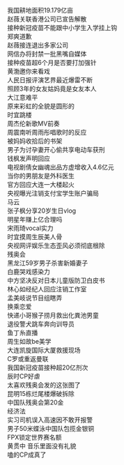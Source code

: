 我国耕地面积19.179亿亩  
赵薇关联香港公司已宣告解散  
接种新冠疫苗不能跟中小学生入学挂上钩  
郑爽道歉  
赵薇接连退出多家公司  
网信办将封禁一批黑嘴自媒体  
接种疫苗超6个月是否要打加强针  
黄渤邀你来看戏  
人民日报评演艺界最近爆雷不断  
照顾3年的女友姑妈竟是女友本人  
大江意难平  
原来彩虹的全貌是圆形的  
时宜跳楼  
周杰伦新歌MV前奏  
周震南听周雨彤唱歌时的反应  
被妈妈收拾后的书架  
男子为讨孕妻开心偷共享电动车获刑  
钱枫发声明回应  
电视剧倩女幽魂出品方虚增收入4.6亿元  
当你的男朋友是外科医生  
官方回应大连一大楼起火  
央视曝光注销支付宝学生账户骗局  
马云  
张子枫分享20岁生日vlog  
明星年赚上亿合理吗  
宋雨琦vocal实力  
时宜摸周生辰美人骨  
央视网评娱乐生态歪风必须彻底根除  
残奥会  
黑龙江59岁男子杀害新婚妻子  
白鹿哭戏感染力  
中方坚决反对日本儿童版防卫白皮书  
林心如经纪人回应注销工作室  
孟美岐说节目组瞎弄  
换乘恋爱  
快递小哥猴子捞月救出化粪池男童  
退役警犬跳车奔向训导员  
鱼丁糸直播  
周生如故be美学  
大连凯旋国际大厦救援现场  
C罗或重返曼联  
我国新冠疫苗接种超20亿剂次  
辰时CP好虐  
太喜欢残奥会发的这张图了  
昆明15栋烂尾楼爆破拆除  
中国队残奥会第20金  
经济法  
实习司机误入高速因不敢开报警  
男子50米蝶泳中国队包揽金银铜  
FPX锁定世界赛名额  
黄贯中 音乐里面没有礼貌  
嗑的CP成真了  
